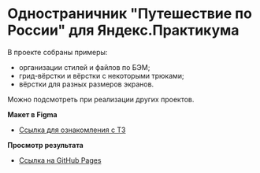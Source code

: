 # Одностраничник "Путешествие по России" для Яндекс.Практикума

В проекте собраны примеры:
- организации стилей и файлов по БЭМ;
- грид-вёрстки и вёрстки с некоторыми трюками;
- вёрстки для разных размеров экранов.

Можно подсмотреть при реализации других проектов.

**Макет в Figma**

* [Ссылка для ознакомления с ТЗ](https://www.figma.com/file/5S2WSbEFL6awjVWJ0NWL8Q/Sprint-3_-Russia-_-desktop-mobile?node-id=28503%3A0)

**Просмотр результата**

* [Ссылка на GitHub Pages](https://marinaborisov.github.io/russian-travel/)
